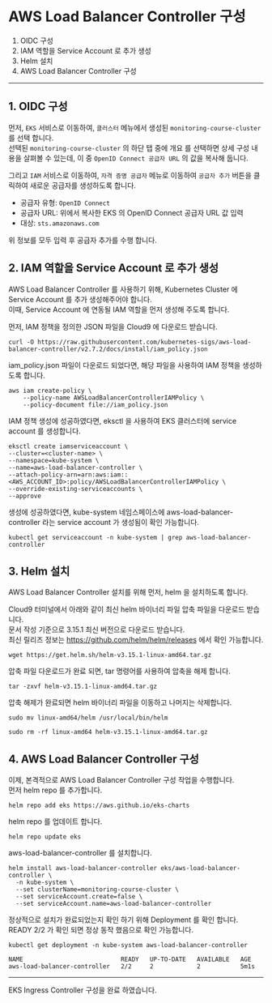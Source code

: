 # AWS Load Balancer Controller 구성

1. OIDC 구성
2. IAM 역할을 Service Account 로 추가 생성
3. Helm 설치
4. AWS Load Balancer Controller 구성


---
## 1. OIDC 구성

먼저, `EKS` 서비스로 이동하여, `클러스터` 메뉴에서 생성된 `monitoring-course-cluster` 를 선택 합니다.  
선택된 `monitoring-course-cluster` 의 하단 탭 중에 개요 를 선택하면 상세 구성 내용을 살펴볼 수 있는데, 이 중 `OpenID Connect 공급자 URL` 의 값을 복사해 둡니다. 

그리고 `IAM` 서비스로 이동하여, `자격 증명 공급자` 메뉴로 이동하여 `공급자 추가` 버튼을 클릭하여 새로운 공급자를 생성하도록 합니다.  

- 공급자 유형: `OpenID Connect`
- 공급자 URL: 위에서 복사한 EKS 의 OpenID Connect 공급자 URL 값 입력 
- 대상: `sts.amazonaws.com`

위 정보를 모두 입력 후 공급자 추가를 수행 합니다.  


## 2. IAM 역할을 Service Account 로 추가 생성

AWS Load Balancer Controller 를 사용하기 위해, Kubernetes Cluster 에 Service Account 를 추가 생성해주어야 합니다.  
이때, Service Account 에 연동될 IAM 역할을 먼저 생성해 주도록 합니다.  

먼저, IAM 정책을 정의한 JSON 파일을 Cloud9 에 다운로드 받습니다.  

```
curl -O https://raw.githubusercontent.com/kubernetes-sigs/aws-load-balancer-controller/v2.7.2/docs/install/iam_policy.json
```

iam_policy.json 파일이 다운로드 되었다면, 해당 파일을 사용하여 IAM 정책을 생성하도록 합니다.  

```
aws iam create-policy \
    --policy-name AWSLoadBalancerControllerIAMPolicy \
    --policy-document file://iam_policy.json
```

IAM 정책 생성에 성공하였다면, eksctl 을 사용하여 EKS 클러스터에 service account 를 생성합니다.  


```
eksctl create iamserviceaccount \
--cluster=<cluster-name> \
--namespace=kube-system \
--name=aws-load-balancer-controller \
--attach-policy-arn=arn:aws:iam::<AWS_ACCOUNT_ID>:policy/AWSLoadBalancerControllerIAMPolicy \
--override-existing-serviceaccounts \
--approve
```

생성에 성공하였다면, kube-system 네임스페이스에 aws-load-balancer-controller 라는 service account 가 생성됨이 확인 가능합니다.   

```
kubectl get serviceaccount -n kube-system | grep aws-load-balancer-controller  
```

## 3. Helm 설치

AWS Load Balancer Controller 설치를 위해 먼저, helm 을 설치하도록 합니다.  

Cloud9 터미널에서 아래와 같이 최신 helm 바이너리 파일 압축 파일을 다운로드 받습니다.  
문서 작성 기준으로 3.15.1 최신 버전으로 다운로드 받습니다.  
최신 릴리즈 정보는 https://github.com/helm/helm/releases 에서 확인 가능합니다. 

```
wget https://get.helm.sh/helm-v3.15.1-linux-amd64.tar.gz
```

압축 파일 다운로드가 완료 되면, tar 명령어를 사용하여 압축을 해제 합니다.  

```
tar -zxvf helm-v3.15.1-linux-amd64.tar.gz 
```

압축 해제가 완료되면 helm 바이너리 파일을 이동하고 나머지는 삭제합니다.  

```
sudo mv linux-amd64/helm /usr/local/bin/helm   
```

```
sudo rm -rf linux-amd64 helm-v3.15.1-linux-amd64.tar.gz 
```


## 4. AWS Load Balancer Controller 구성

이제, 본격적으로 AWS Load Balancer Controller 구성 작업을 수행합니다.  
먼저 helm repo 를 추가합니다.    

```
helm repo add eks https://aws.github.io/eks-charts
```

helm repo 를 업데이트 합니다.  

```
helm repo update eks
```

aws-load-balancer-controller 를 설치합니다.  

```
helm install aws-load-balancer-controller eks/aws-load-balancer-controller \
  -n kube-system \
  --set clusterName=monitoring-course-cluster \
  --set serviceAccount.create=false \
  --set serviceAccount.name=aws-load-balancer-controller 
```

정상적으로 설치가 완료되었는지 확인 하기 위해 Deployment 를 확인 합니다.  
READY 2/2 가 확인 되면 정상 동작 했음으로 확인 가능합니다.  

```
kubectl get deployment -n kube-system aws-load-balancer-controller

NAME                           READY   UP-TO-DATE   AVAILABLE   AGE
aws-load-balancer-controller   2/2     2            2           5m1s
```


---

EKS Ingress Controller 구성을 완료 하였습니다.